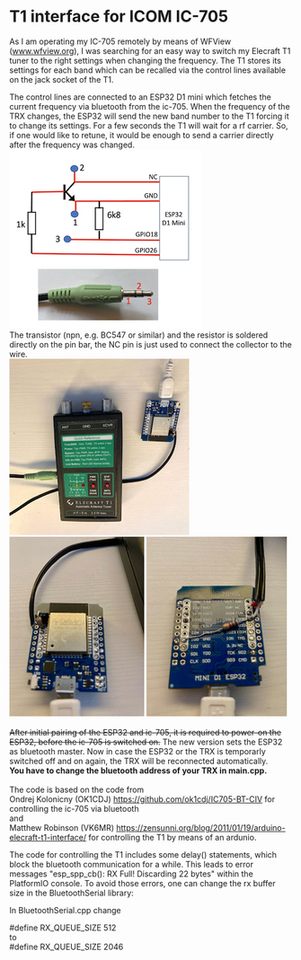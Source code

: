 # T1 interface for ICOM IC-705
As I am operating my IC-705 remotely by means of WFView (www.wfview.org), I was searching for an easy way to switch my Elecraft T1 tuner to the right settings when changing the frequency. The T1 stores its settings for each band which can be recalled via the control lines available on the jack socket of the T1.<br>

The control lines are connected to an ESP32 D1 mini which fetches the current frequency via bluetooth from the ic-705. When the frequency of the TRX changes, the ESP32 will send the new band number to the T1 forcing it to change its settings. For a few seconds the T1 will wait for a rf carrier. So, if one would like to retune, it would be enough to send a carrier directly after the frequency was changed.
<br>
![Screenshot](pic4.png)<br>
The transistor (npn, e.g. BC547 or similar) and the resistor is soldered directly on the pin bar, the NC pin is just used to connect the collector to the wire.<br>
![Screenshot](pic1.png)
![Screenshot](pic2.png)
![Screenshot](pic3.png)
<br><br>
<s>After initial pairing of the ESP32 and ic-705, it is required to power-on the ESP32, before the ic-705 is switched on.</s>
The new version sets the ESP32 as bluetooth master. Now in case the ESP32 or the TRX is temporarly switched off and on again, the TRX will be reconnected automatically. <br><b>You have to change the bluetooth address of your TRX in main.cpp.</b>
<br><br>
The code is based on the code from<br>
 Ondrej Kolonicny (OK1CDJ) https://github.com/ok1cdj/IC705-BT-CIV 
 for controlling the ic-705 via bluetooth<br>
 and<br>
 Matthew Robinson (VK6MR) https://zensunni.org/blog/2011/01/19/arduino-elecraft-t1-interface/ 
 for controlling the T1 by means of an ardunio.<br>

The code for controlling the T1 includes some delay() statements, which block the bluetooth communication for a while. This leads to error messages "esp_spp_cb(): RX Full! Discarding 22 bytes" within the PlatformIO console. To avoid those errors, one can change the rx buffer size in the BluetoothSerial library:

In BluetoothSerial.cpp change

#define RX_QUEUE_SIZE 512<br>
to<br>
#define RX_QUEUE_SIZE 2046

